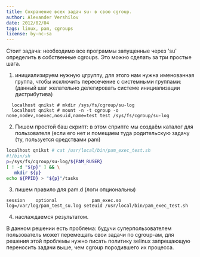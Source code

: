 ```yaml
---
title: Сохранение всех задач su- в свою cgroup.
author: Alexander Vershilov
date: 2012/02/04
tags: linux, pam, cgroups
license: by-nc-sa
---
```


Стоит задача: необходимо все программы запущенные через 'su' определить
в собственные cgroups. Это можно сделать за три простые шага.

  1. инициализируем нужную цгруппу, для этого нам нужна именованная 
  группа, чтобы исключить пересечение с системными группами:
  (данный шаг желательно делегировать системе инициализации дистрибутива)

``````shell
  localhost qnikst # mkdir /sys/fs/cgroup/su-log
  localhost qnikst # mount -n -t cgroup -o none,nodev,noexec,nosuid,name=test test /sys/fs/cgroup/su-log
``````

  2. Пишем простой баш скрипт:
  в этом сприпте мы создаём каталог для пользователя (если его нет и помещаем
  туда родительскую задачу (ту, пользуется средствами pam)

``````bash
localhost qnikst # cat /usr/local/bin/pam_exec_test.sh 
#!/bin/sh
p=/sys/fs/cgroup/su-log/${PAM_RUSER}
[ ! -d "${p}" ] && \
   mkdir ${p}
echo ${PPID} > "${p}"/tasks
``````

  3. пишем правило для pam.d (логи опциональны)

`````
session    optional             pam_exec.so   log=/var/log/pam_test_su.log seteuid /usr/local/bin/pam_exec_test.sh
`````
  4. наслаждаемся результатом.

В данном решении есть проблема: будучи суперпользователем пользователь может перемещать свои задачи
по cgroup-ам, для решения этой проблемы нужно писать политику selinux запрещающую переносить задачи
выше, чем cgroup породившего их процесса.
